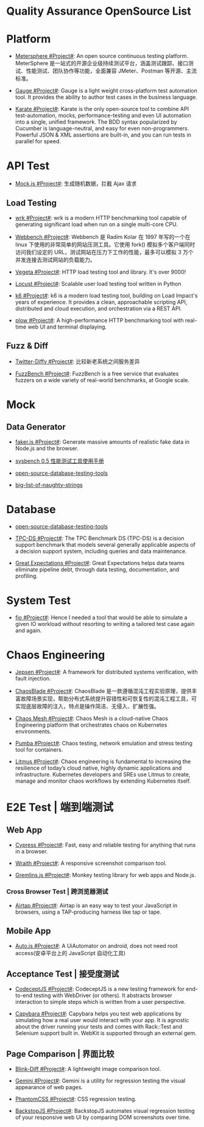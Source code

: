 # Quality Assurance OpenSource List

# Platform

- [Metersphere #Project#](https://github.com/metersphere/metersphere): An open source continuous testing platform. MeterSphere 是一站式的开源企业级持续测试平台，涵盖测试跟踪、接口测试、性能测试、团队协作等功能，全面兼容 JMeter、Postman 等开源、主流标准。

- [Gauge #Project#](https://github.com/getgauge/gauge): Gauge is a light weight cross-platform test automation tool. It provides the ability to author test cases in the business language.

- [Karate #Project#](https://github.com/intuit/karate): Karate is the only open-source tool to combine API test-automation, mocks, performance-testing and even UI automation into a single, unified framework. The BDD syntax popularized by Cucumber is language-neutral, and easy for even non-programmers. Powerful JSON & XML assertions are built-in, and you can run tests in parallel for speed.

# API Test

- [Mock.js #Project#](http://mockjs.com/): 生成随机数据，拦截 Ajax 请求

## Load Testing

- [wrk #Project#](https://github.com/wg/wrk): wrk is a modern HTTP benchmarking tool capable of generating significant load when run on a single multi-core CPU.

- [Webbench #Project#](https://github.com/EZLippi/WebBench): Webbench 是 Radim Kolar 在 1997 年写的一个在 linux 下使用的非常简单的网站压测工具。它使用 fork() 模拟多个客户端同时访问我们设定的 URL，测试网站在压力下工作的性能，最多可以模拟 3 万个并发连接去测试网站的负载能力。

- [Vegeta #Project#](https://github.com/tsenart/vegeta): HTTP load testing tool and library. It's over 9000!

- [Locust #Project#](https://github.com/locustio/locust): Scalable user load testing tool written in Python

- [k6 #Project#](https://github.com/loadimpact/k6): k6 is a modern load testing tool, building on Load Impact's years of experience. It provides a clean, approachable scripting API, distributed and cloud execution, and orchestration via a REST API.

- [plow #Project#](https://github.com/six-ddc/plow): A high-performance HTTP benchmarking tool with real-time web UI and terminal displaying.

## Fuzz & Diff

- [Twitter-Diffy #Project#](https://github.com/twitter/diffy): 比较新老系统之间服务差异

- [FuzzBench #Project#](https://github.com/google/fuzzbench): FuzzBench is a free service that evaluates fuzzers on a wide variety of real-world benchmarks, at Google scale.

# Mock

## Data Generator

- [faker.js #Project#](https://github.com/Marak/faker.js): Generate massive amounts of realistic fake data in Node.js and the browser.

- [sysbench 0.5 性能测试工具使用手册](http://blog.csdn.net/clh604/article/details/12108477)

- [open-source-database-testing-tools](http://www.softwaretestingmagazine.com/tools/open-source-database-testing-tools/)

- [big-list-of-naughty-strings](https://github.com/minimaxir/big-list-of-naughty-strings/)

# Database

- [open-source-database-testing-tools](http://www.softwaretestingmagazine.com/tools/open-source-database-testing-tools/)

- [TPC-DS #Project#](http://www.tpc.org/tpcds/): The TPC Benchmark DS (TPC-DS) is a decision support benchmark that models several generally applicable aspects of a decision support system, including queries and data maintenance.

- [Great Expectations #Project#](https://github.com/great-expectations/great_expectations): Great Expectations helps data teams eliminate pipeline debt, through data testing, documentation, and profiling.

# System Test

- [fio #Project#](https://github.com/axboe/fio): Hence I needed a tool that would be able to simulate a given IO workload without resorting to writing a tailored test case again and again.

# Chaos Engineering

- [Jepsen #Project#](https://github.com/jepsen-io/jepsen): A framework for distributed systems verification, with fault injection.

- [ChaosBlade #Project#](https://github.com/chaosblade-io): ChaosBlade 是一款遵循混沌工程实验原理，提供丰富故障场景实现，帮助分布式系统提升容错性和可恢复性的混沌工程工具，可实现底层故障的注入，特点是操作简洁、无侵入、扩展性强。

- [Chaos Mesh #Project#](https://github.com/pingcap/chaos-mesh): Chaos Mesh is a cloud-native Chaos Engineering platform that orchestrates chaos on Kubernetes environments.

- [Pumba #Project#](https://github.com/alexei-led/pumba): Chaos testing, network emulation and stress testing tool for containers.

- [Litmus #Project#](https://litmuschaos.io/): Chaos engineering is fundamental to increasing the resilience of today’s cloud native, highly dynamic applications and infrastructure. Kubernetes developers and SREs use Litmus to create, manage and monitor chaos workflows by extending Kubernetes itself.

# E2E Test | 端到端测试

## Web App

- [Cypress #Project#](https://github.com/cypress-io/cypress): Fast, easy and reliable testing for anything that runs in a browser.

- [Wraith #Project#](https://github.com/bbc-news/wraith): A responsive screenshot comparison tool.

- [Gremlins.js #Project#](https://github.com/marmelab/gremlins.js): Monkey testing library for web apps and Node.js.

### Cross Browser Test | 跨浏览器测试

- [Airtap #Project#](https://github.com/airtap/airtap): Airtap is an easy way to test your JavaScript in browsers, using a TAP-producing harness like tap or tape.

## Mobile App

- [Auto.js #Project#](https://github.com/hyb1996/Auto.js): A UiAutomator on android, does not need root access(安卓平台上的 JavaScript 自动化工具)

## Acceptance Test | 接受度测试

- [CodeceptJS #Project#](https://github.com/codeception/codeceptjs/): CodeceptJS is a new testing framework for end-to-end testing with WebDriver (or others). It abstracts browser interaction to simple steps which is written from a user perspective.

- [Capybara #Project#](https://github.com/teamcapybara/capybara): Capybara helps you test web applications by simulating how a real user would interact with your app. It is agnostic about the driver running your tests and comes with Rack::Test and Selenium support built in. WebKit is supported through an external gem.

## Page Comparison | 界面比较

- [Blink-Diff #Project#](https://github.com/yahoo/blink-diff): A lightweight image comparison tool.

- [Gemini #Project#](https://github.com/gemini-testing/gemini): Gemini is a utility for regression testing the visual appearance of web pages.

- [PhantomCSS #Project#](https://github.com/Huddle/PhantomCSS): CSS regression testing.

- [BackstopJS #Project#](https://github.com/garris/BackstopJS): BackstopJS automates visual regression testing of your responsive web UI by comparing DOM screenshots over time.
